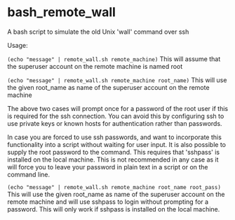 # bash_remote_wall
A bash script to simulate the old Unix 'wall' command over ssh

Usage:

`(echo "message" | remote_wall.sh remote_machine)`
This will assume that the superuser account on the remote machine is named root

`(echo "message" | remote_wall.sh remote_machine root_name)`
This will use the given root_name as name of the superuser account on the remote machine

The above two cases will prompt once for a password of the root user if this is required for the ssh connection.
You can avoid this by configuring ssh to use private keys or known hosts for authentication rather than passwords.

In case you are forced to use ssh passwords, and want to incorporate this functionality into a script without waiting for user input. It is also possible to supply the root password to the command. This requires that 'sshpass' is installed on the local machine. This is not recommended in any case as it will force you to leave your password in plain text in a script or on the command line.

`(echo "message" | remote_wall.sh remote_machine root_name root_pass)`
This will use the given root_name as name of the superuser account on the remote machine and will use sshpass to login without prompting for a password. This will only work if sshpass is installed on the local machine.

